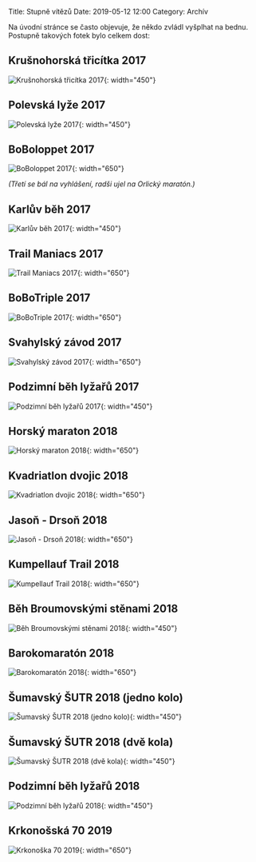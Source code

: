 Title: Stupně vítězů
Date: 2019-05-12 12:00
Category: Archív

Na úvodní stránce se často objevuje, že někdo zvládl vyšplhat na bednu. Postupně takových fotek bylo celkem dost:

Krušnohorská třicítka 2017
--------------------------

![Krušnohorská třicítka 2017]({static}/static/archiv/stupne-vitezu/krusnohorska-tricitka-2017.jpg){: width="450"}

Polevská lyže 2017
------------------

![Polevská lyže 2017]({static}/static/archiv/stupne-vitezu/polevska-lyze-2017.jpg){: width="450"}

BoBoloppet 2017
---------------

![BoBoloppet 2017]({static}/static/archiv/stupne-vitezu/boboloppet-2017.jpg){: width="650"}

*(Třetí se bál na vyhlášení, radši ujel na Orlický maratón.)*

Karlův běh 2017
---------------

![Karlův běh 2017]({static}/static/archiv/stupne-vitezu/karluv-beh-2017.jpg){: width="450"}

Trail Maniacs 2017
------------------

![Trail Maniacs 2017]({static}/static/archiv/stupne-vitezu/trail-maniacs-2017.jpg){: width="650"}

BoBoTriple 2017
---------------

![BoBoTriple 2017]({static}/static/archiv/stupne-vitezu/bobotriple-2017.jpg){: width="650"}

Svahylský závod 2017
--------------------

![Svahylský závod 2017]({static}/static/archiv/stupne-vitezu/svahylsky-zavod-2017.jpg){: width="650"}

Podzimní běh lyžařů 2017
------------------------

![Podzimní běh lyžařů 2017]({static}/static/archiv/stupne-vitezu/podzimni-beh-lyzaru-2017.jpg){: width="450"}

Horský maraton 2018
-------------------

![Horský maraton 2018]({static}/static/archiv/stupne-vitezu/horsky-maraton-2018.jpg){: width="650"}

Kvadriatlon dvojic 2018
-----------------------

![Kvadriatlon dvojic 2018]({static}/static/archiv/stupne-vitezu/kvadriatlon-dvojic-2018.jpg){: width="650"}

Jasoň - Drsoň 2018
------------------

![Jasoň - Drsoň 2018]({static}/static/archiv/stupne-vitezu/jason-drson-2018.jpg){: width="650"}

Kumpellauf Trail 2018
---------------------

![Kumpellauf Trail 2018]({static}/static/archiv/stupne-vitezu/kumpellauf-trail-2018.jpg){: width="650"}

Běh Broumovskými stěnami 2018
-----------------------------

![Běh Broumovskými stěnami 2018]({static}/static/archiv/stupne-vitezu/beh-broumovskymi-stenami-2018.jpg){: width="450"}

Barokomaratón 2018
------------------

![Barokomaratón 2018]({static}/static/archiv/stupne-vitezu/barokomaraton-2018.jpg){: width="650"}

Šumavský ŠUTR 2018 (jedno kolo)
-------------------------------

![Šumavský ŠUTR 2018 (jedno kolo)]({static}/static/archiv/stupne-vitezu/sumavsky-sutr-2018-jedno-kolo.jpg){: width="450"}

Šumavský ŠUTR 2018 (dvě kola)
-------------------------------

![Šumavský ŠUTR 2018 (dvě kola)]({static}/static/archiv/stupne-vitezu/sumavsky-sutr-2018-dve-kola.jpg){: width="450"}

Podzimní běh lyžařů 2018
------------------------

![Podzimní běh lyžařů 2018]({static}/static/archiv/stupne-vitezu/podzimni-beh-lyzaru-2018.jpg){: width="450"}

Krkonošská 70 2019
------------------

![Krkonoška 70 2019]({static}/static/archiv/stupne-vitezu/krkonosska-70-2019.jpg){: width="650"}
